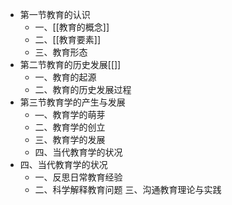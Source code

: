 - 第一节教育的认识
	- 一、[[教育的概念]]
	- 二、[[教育要素]]
	- 三、教育形态
- 第二节教育的历史发展[[]]
	- 一、教育的起源
	- 二、教育的历史发展过程
- 第三节教育学的产生与发展
	- —、教育学的萌芽
	- 二、教育学的创立
	- 三、教育学的发展
	- 四、当代教育学的状况
- 四、当代教育学的状况
	- 一、反思日常教育经验
	- 二、科学解释教育问题
	  三、沟通教育理论与实践